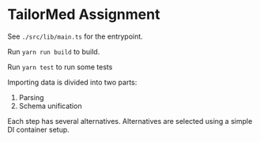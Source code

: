# TailorMed Assignment
See `./src/lib/main.ts` for the entrypoint.

Run `yarn run build` to build.

Run `yarn test` to run some tests

Importing data is divided into two parts:

1. Parsing
2. Schema unification

Each step has several alternatives. Alternatives are selected using a simple DI container setup.

 

